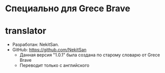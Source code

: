 # Специально для Grece Brave
  # translator
- Разработан: NekitSan. 
- GitHub: https://github.com/NekitSan
    * Данная версия "1.0.1" была создана по старому словарю от Grece Brave
    * Переводит только с английского
